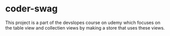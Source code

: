# coder-swag
This project is a part of the devslopes course on udemy which focuses on the table view and collectien views by making a store that uses these views.
